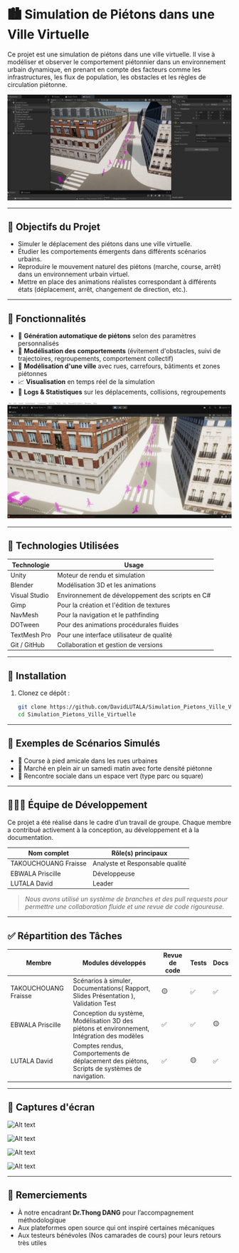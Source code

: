 # 🏙️ Simulation de Piétons dans une Ville Virtuelle

Ce projet est une simulation de piétons dans une ville virtuelle. Il vise à modéliser et observer le comportement piétonnier dans un environnement urbain dynamique, en prenant en compte des facteurs comme les infrastructures, les flux de population, les obstacles et les règles de circulation piétonne.

![Alt text](Images/1.jpg)

---

## 🎯 Objectifs du Projet

- Simuler le déplacement des piétons dans une ville virtuelle.
- Étudier les comportements émergents dans différents scénarios urbains.
- Reproduire le mouvement naturel des piétons (marche, course, arrêt) dans un environnement
urbain virtuel.
- Mettre en place des animations réalistes correspondant à différents états (déplacement, arrêt,
changement de direction, etc.).

---

## 🚀 Fonctionnalités

- 🔁 **Génération automatique de piétons** selon des paramètres personnalisés
- 🧠 **Modélisation des comportements** (évitement d'obstacles, suivi de trajectoires, regroupements, comportement collectif)
- 🌆 **Modélisation d'une ville** avec rues, carrefours, bâtiments et zones piétonnes
- 📈 **Visualisation** en temps réel de la simulation
- 💬 **Logs & Statistiques** sur les déplacements, collisions, regroupements

![Alt text](Images/6.jpg)

---

## 🧰 Technologies Utilisées

| Technologie     | Usage                             |
|----------------|------------------------------------|
| Unity  | Moteur de rendu et simulation |
| Blender  |  Modélisation 3D et les animations |
| Visual Studio  |  Environnement de développement des scripts en C# |
| Gimp  |  Pour la création et l'édition de textures |
| NavMesh  |  Pour la navigation et le pathfinding |
| DOTween  |  Pour des animations procédurales fluides |
| TextMesh Pro  |  Pour une interface utilisateur de qualité |
| Git / GitHub    | Collaboration et gestion de versions |

---

## 🏁 Installation

1. Clonez ce dépôt :
   ```bash
   git clone https://github.com/DavidLUTALA/Simulation_Pietons_Ville_Virtuelle.git
   cd Simulation_Pietons_Ville_Virtuelle


---

## 🧪 Exemples de Scénarios Simulés

- 🏃 Course à pied amicale dans les rues urbaines
- 🧍 Marché en plein air un samedi matin avec forte densité piétonne
- 🌳 Rencontre sociale dans un espace vert (type parc ou square)

---

## 🧑‍🤝‍🧑 Équipe de Développement

Ce projet a été réalisé dans le cadre d’un travail de groupe. Chaque membre a contribué activement à la conception, au développement et à la documentation.

| **Nom complet**              | **Rôle(s) principaux**                                      |
|------------------|-----------------------------------------------------|
| TAKOUCHOUANG Fraisse      | Analyste et Responsable qualité               |
| EBWALA Priscille  | Développeuse           |
| LUTALA David    | Leader         |

> *Nous avons utilisé un système de branches et des pull requests pour permettre une collaboration fluide et une revue de code rigoureuse.*

---

## ✅ Répartition des Tâches

| Membre           | Modules développés                    | Revue de code | Tests | Docs |
|------------------|----------------------------------------|---------------|-------|------|
| TAKOUCHOUANG Fraisse      | Scénarios à simuler, Documentations( Rapport, Slides Présentation ), Validation Test           | 🟡            | ✅    | ✅   |
| EBWALA Priscille  |  Conception du système, Modélisation 3D des piétons et environnement, Intégration des modèles  | ✅            | ✅    | 🟡   |
| LUTALA David    | Comptes rendus, Comportements de déplacement des piétons, Scripts de systèmes de navigation.             | ✅            | 🟡    | ✅   |

---

## 📸 Captures d'écran

![Alt text](Images/4.jpg)

![Alt text](Images/3.jpg)

![Alt text](Images/2.jpg)

![Alt text](Images/5.jpg)

---

## 🙌 Remerciements

- À notre encadrant **Dr.Thong DANG** pour l’accompagnement méthodologique
- Aux plateformes open source qui ont inspiré certaines mécaniques
- Aux testeurs bénévoles (Nos camarades de cours) pour leurs retours très utiles
